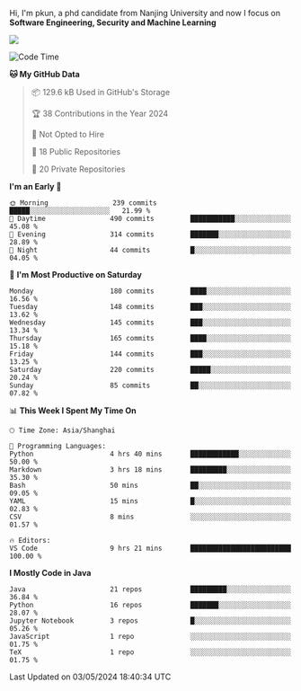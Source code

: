 Hi, I'm pkun, a phd candidate from Nanjing University and now I focus on **Software Engineering, Security and Machine Learning**

<!--![GitHub Snake Light](https://github.com/pppppkun/pppppkun/blob/output/github-snake.svg#gh-light-mode-only)-->
<!--![GitHub Snake dark](https://github.com/pppppkun/pppppkun/blob/output/github-snake-dark.svg#gh-dark-mode-only)-->

![](https://komarev.com/ghpvc/?username=pppppkun)
<!--START_SECTION:waka-->
![Code Time](http://img.shields.io/badge/Code%20Time-2%2C002%20hrs%2026%20mins-blue)

**🐱 My GitHub Data** 

> 📦 129.6 kB Used in GitHub's Storage 
 > 
> 🏆 38 Contributions in the Year 2024
 > 
> 🚫 Not Opted to Hire
 > 
> 📜 18 Public Repositories 
 > 
> 🔑 20 Private Repositories 
 > 
**I'm an Early 🐤** 

```text
🌞 Morning                239 commits         █████░░░░░░░░░░░░░░░░░░░░   21.99 % 
🌆 Daytime                490 commits         ███████████░░░░░░░░░░░░░░   45.08 % 
🌃 Evening                314 commits         ███████░░░░░░░░░░░░░░░░░░   28.89 % 
🌙 Night                  44 commits          █░░░░░░░░░░░░░░░░░░░░░░░░   04.05 % 
```
📅 **I'm Most Productive on Saturday** 

```text
Monday                   180 commits         ████░░░░░░░░░░░░░░░░░░░░░   16.56 % 
Tuesday                  148 commits         ███░░░░░░░░░░░░░░░░░░░░░░   13.62 % 
Wednesday                145 commits         ███░░░░░░░░░░░░░░░░░░░░░░   13.34 % 
Thursday                 165 commits         ████░░░░░░░░░░░░░░░░░░░░░   15.18 % 
Friday                   144 commits         ███░░░░░░░░░░░░░░░░░░░░░░   13.25 % 
Saturday                 220 commits         █████░░░░░░░░░░░░░░░░░░░░   20.24 % 
Sunday                   85 commits          ██░░░░░░░░░░░░░░░░░░░░░░░   07.82 % 
```


📊 **This Week I Spent My Time On** 

```text
🕑︎ Time Zone: Asia/Shanghai

💬 Programming Languages: 
Python                   4 hrs 40 mins       ████████████░░░░░░░░░░░░░   50.00 % 
Markdown                 3 hrs 18 mins       █████████░░░░░░░░░░░░░░░░   35.30 % 
Bash                     50 mins             ██░░░░░░░░░░░░░░░░░░░░░░░   09.05 % 
YAML                     15 mins             █░░░░░░░░░░░░░░░░░░░░░░░░   02.83 % 
CSV                      8 mins              ░░░░░░░░░░░░░░░░░░░░░░░░░   01.57 % 

🔥 Editors: 
VS Code                  9 hrs 21 mins       █████████████████████████   100.00 % 
```

**I Mostly Code in Java** 

```text
Java                     21 repos            █████████░░░░░░░░░░░░░░░░   36.84 % 
Python                   16 repos            ███████░░░░░░░░░░░░░░░░░░   28.07 % 
Jupyter Notebook         3 repos             █░░░░░░░░░░░░░░░░░░░░░░░░   05.26 % 
JavaScript               1 repo              ░░░░░░░░░░░░░░░░░░░░░░░░░   01.75 % 
TeX                      1 repo              ░░░░░░░░░░░░░░░░░░░░░░░░░   01.75 % 
```




 Last Updated on 03/05/2024 18:40:34 UTC
<!--END_SECTION:waka-->
